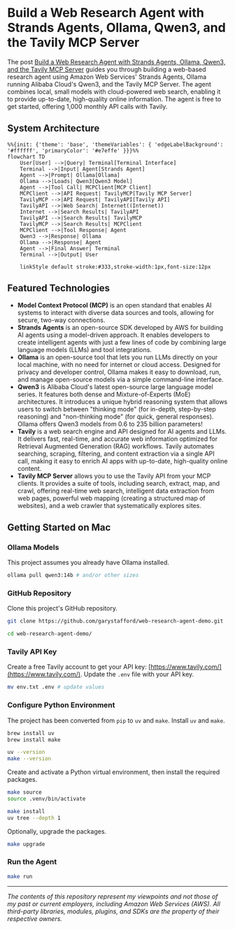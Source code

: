 # Build a Web Research Agent with Strands Agents, Ollama, Qwen3, and the Tavily MCP Server

The post [Build a Web Research Agent with Strands Agents, Ollama, Qwen3, and the Tavily MCP Server](https://garystafford.medium.com/build-a-web-research-agent-with-strands-agents-ollama-qwen3-and-the-tavily-mcp-server-8e1a1baf0f0d) guides you through building a web-based research agent using Amazon Web Services' Strands Agents, Ollama running Alibaba Cloud's Qwen3, and the Tavily MCP Server. The agent combines local, small models with cloud-powered web search, enabling it to provide up-to-date, high-quality online information. The agent is free to get started, offering 1,000 monthly API calls with Tavily.

## System Architecture

```mermaid
%%{init: {'theme': 'base', 'themeVariables': { 'edgeLabelBackground': '#ffffff', 'primaryColor': '#e7effe' }}}%%
flowchart TD
    User[User] -->|Query| Terminal[Terminal Interface]
    Terminal -->|Input| Agent[Strands Agent]
    Agent -->|Prompt| Ollama[Ollama]
    Ollama -->|Loads| Qwen3[Qwen3 Model]
    Agent -->|Tool Call| MCPClient[MCP Client]
    MCPClient -->|API Request| TavilyMCP[Tavily MCP Server]
    TavilyMCP -->|API Request| TavilyAPI[Tavily API]
    TavilyAPI -->|Web Search| Internet((Internet))
    Internet -->|Search Results| TavilyAPI
    TavilyAPI -->|Search Results| TavilyMCP
    TavilyMCP -->|Search Results| MCPClient
    MCPClient -->|Tool Response| Agent
    Qwen3 -->|Response| Ollama
    Ollama -->|Response| Agent
    Agent -->|Final Answer| Terminal
    Terminal -->|Output| User

    linkStyle default stroke:#333,stroke-width:1px,font-size:12px
```

## Featured Technologies

- **Model Context Protocol (MCP)** is an open standard that enables AI systems to interact with diverse data sources and tools, allowing for secure, two-way connections.
- **Strands Agents** is an open-source SDK developed by AWS for building AI agents using a model-driven approach. It enables developers to create intelligent agents with just a few lines of code by combining large language models (LLMs) and tool integrations.
- **Ollama** is an open-source tool that lets you run LLMs directly on your local machine, with no need for internet or cloud access. Designed for privacy and developer control, Ollama makes it easy to download, run, and manage open-source models via a simple command-line interface.
- **Qwen3** is Alibaba Cloud's latest open-source large language model series. It features both dense and Mixture-of-Experts (MoE) architectures. It introduces a unique hybrid reasoning system that allows users to switch between "thinking mode" (for in-depth, step-by-step reasoning) and "non-thinking mode" (for quick, general responses). Ollama offers Qwen3 models from 0.6 to 235 billion parameters!
- **Tavily** is a web search engine and API designed for AI agents and LLMs. It delivers fast, real-time, and accurate web information optimized for Retrieval Augmented Generation (RAG) workflows. Tavily automates searching, scraping, filtering, and content extraction via a single API call, making it easy to enrich AI apps with up-to-date, high-quality online content.
- **Tavily MCP Server** allows you to use the Tavily API from your MCP clients. It provides a suite of tools, including search, extract, map, and crawl, offering real-time web search, intelligent data extraction from web pages, powerful web mapping (creating a structured map of websites), and a web crawler that systematically explores sites.

## Getting Started on Mac

### Ollama Models

This project assumes you already have Ollama installed.

```bash
ollama pull qwen3:14b # and/or other sizes
```

### GitHub Repository

Clone this project's GitHub repository.

```bash
git clone https://github.com/garystafford/web-research-agent-demo.git

cd web-research-agent-demo/
```

### Tavily API Key

Create a free Tavily account to get your API key: [https://www.tavily.com/](https://www.tavily.com/). Update the `.env` file with your API key.

```bash
mv env.txt .env # update values
```

### Configure Python Environment

The project has been converted from `pip` to `uv` and `make`. Install `uv` and `make`.

```bash
brew install uv
brew install make

uv --version
make --version
```

Create and activate a Python virtual environment, then install the required packages.

```bash
make source
source .venv/bin/activate

make install
uv tree --depth 1
```

Optionally, upgrade the packages.

```bash
make upgrade
```

### Run the Agent

```bash
make run
```

---

_The contents of this repository represent my viewpoints and not those of my past or current employers, including Amazon Web Services (AWS). All third-party libraries, modules, plugins, and SDKs are the property of their respective owners._
